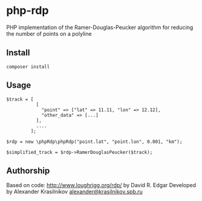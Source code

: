 # php-rdp
PHP implementation of the Ramer-Douglas-Peucker algorithm for reducing the number of points on a polyline

## Install

~~~
composer install 
~~~

## Usage

~~~
$track = [
           [
             "point" => ["lat" => 11.11, "lon" => 12.12],
             "other_data" => [...]
           ],
           ....
         ];

$rdp = new \phpRdp\phpRdp("point.lat", "point.lon", 0.001, "km");

$simplified_track = $rdp->RamerDouglasPeucker($track);

~~~


## Authorship

Based on code: http://www.loughrigg.org/rdp/ by David R. Edgar
Developed by Alexander Krasilnikov <alexander@krasilnikov.spb.ru>


